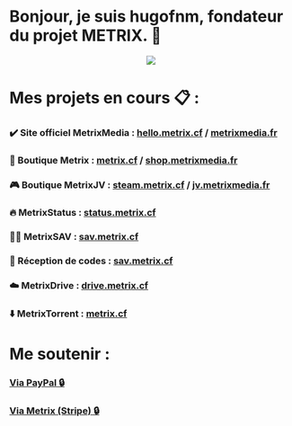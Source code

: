 # Bonjour, je suis hugofnm, fondateur du projet METRIX. 👋

<p align="center"> 
    <img src="https://github-readme-stats.vercel.app/api?username=hugofnm&show_icons=true&theme=tokyonight">
</p>

# Mes projets en cours 📋 :

### ✔️ Site officiel MetrixMedia : <a href="https://hello.metrix.cf">hello.metrix.cf</a> / <a href="https://metrixmedia.fr">metrixmedia.fr</a>
### 🛒 Boutique Metrix : <a href="https://metrix.cf">metrix.cf</a> / <a href="https://shop.metrixmedia.fr">shop.metrixmedia.fr</a>
### 🎮 Boutique MetrixJV : <a href="https://steam.metrix.cf">steam.metrix.cf</a> / <a href="https://jv.metrixmedia.fr">jv.metrixmedia.fr</a>
### 🔥 MetrixStatus : <a href="https://status.metrix.cf">status.metrix.cf</a>
### 🧑‍🔧 MetrixSAV : <a href="https://sav.metrix.cf">sav.metrix.cf</a>
### 📩 Réception de codes : <a href="https://sav.metrix.cf">sav.metrix.cf</a>
### ☁️ MetrixDrive : <a href="https://drive.metrix.cf">drive.metrix.cf</a>
### ⬇️ MetrixTorrent : <a href="https://www.metrix.cf/divers/torrentdownloader">metrix.cf</a>

# Me soutenir : 

### <a href="https://paypal.me/hugofnm/">Via PayPal 🔒</a>
### <a href="https://metrix.cf/funding">Via Metrix (Stripe) 🔒</a>
